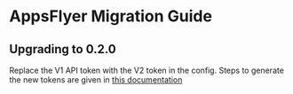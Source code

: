 # AppsFlyer Migration Guide

## Upgrading to 0.2.0

Replace the V1 API token with the V2 token in the config. Steps to generate the new tokens are given in [this documentation](https://support.appsflyer.com/hc/en-us/articles/360004562377-Managing-API-and-Server-to-server-S2S-tokens)